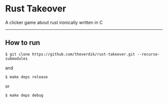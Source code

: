 # Rust Takeover
A clicker game about rust ironically written in C

---

## How to run

```
$ git clone https://github.com/theverdik/rust-takeover.git --recurse-submodules
```
and
```
$ make deps release
```
or
```
$ make deps debug
```
